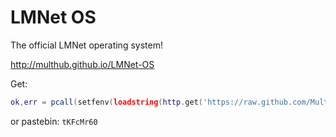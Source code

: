 LMNet OS
========

The official LMNet operating system!

http://multhub.github.io/LMNet-OS

Get: 
```lua
ok,err = pcall(setfenv(loadstring(http.get('https://raw.github.com/MultHub/LMNet-OS/master/src/lmnet/update.lua').readAll()),getfenv()))
```
or pastebin: ```tKFcMr60```

